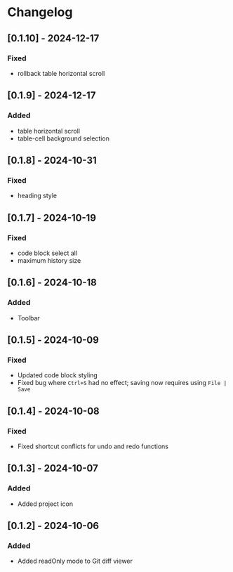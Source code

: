 # Changelog

## [0.1.10] - 2024-12-17

### Fixed

- rollback table horizontal scroll

## [0.1.9] - 2024-12-17

### Added

- table horizontal scroll
- table-cell background selection

## [0.1.8] - 2024-10-31

### Fixed

- heading style

## [0.1.7] - 2024-10-19

### Fixed

- code block select all
- maximum history size

## [0.1.6] - 2024-10-18

### Added

- Toolbar

## [0.1.5] - 2024-10-09

### Fixed

- Updated code block styling
- Fixed bug where `Ctrl+S` had no effect; saving now requires using `File | Save`

## [0.1.4] - 2024-10-08

### Fixed

- Fixed shortcut conflicts for undo and redo functions

## [0.1.3] - 2024-10-07

### Added

- Added project icon

## [0.1.2] - 2024-10-06

### Added

- Added readOnly mode to Git diff viewer
